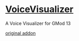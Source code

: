 [VoiceVisualizer](https://steamcommunity.com/sharedfiles/filedetails/?id=1826717978)
===============

A Voice Visualizer for GMod 13

[original addon](https://github.com/Freeaakyy/VoiceVisualizer)
